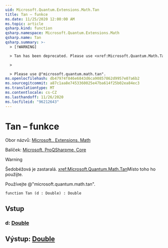 ```yaml
---
uid: Microsoft.Quantum.Extensions.Math.Tan
title: Tan – funkce
ms.date: 11/25/2020 12:00:00 AM
ms.topic: article
qsharp.kind: function
qsharp.namespace: Microsoft.Quantum.Extensions.Math
qsharp.name: Tan
qsharp.summary: >-
  > [!WARNING]

  > Tan has been deprecated. Please use <xref:Microsoft.Quantum.Math.Tan> instead.

  >

  > Please use @"microsoft.quantum.math.tan".
ms.openlocfilehash: db47974f846e6843d6ca90857862d9957e07a6b2
ms.sourcegitcommit: a87c1aa8e7453360025e47ba614f25b02ea84ec3
ms.translationtype: MT
ms.contentlocale: cs-CZ
ms.lasthandoff: 11/26/2020
ms.locfileid: "96212643"
---
```

# <a name="tan-function"></a>Tan – funkce

Obor názvů: [Microsoft.. Extensions. Math](xref:Microsoft.Quantum.Extensions.Math)

Balíček: [Microsoft. ProQSharpme. Core](https://nuget.org/packages/Microsoft.Quantum.QSharp.Core)


> [!WARNING]
> Šedobéžová je zastaralá. <xref:Microsoft.Quantum.Math.Tan>Místo toho ho použijte.
>
> Používejte @"microsoft.quantum.math.tan".



```qsharp
function Tan (d : Double) : Double
```


## <a name="input"></a>Vstup

### <a name="d--double"></a>d: [Double](xref:microsoft.quantum.lang-ref.double)





## <a name="output--double"></a>Výstup: [Double](xref:microsoft.quantum.lang-ref.double)


